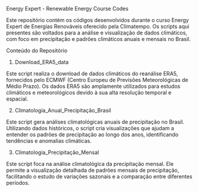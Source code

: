 Energy Expert - Renewable Energy Course Codes

Este repositório contém os códigos desenvolvidos durante o curso Energy Expert de Energias Renováveis oferecido pela Climatempo. Os scripts aqui presentes são voltados para a análise e visualização de dados climáticos, com foco em precipitação e padrões climáticos anuais e mensais no Brasil.

Conteúdo do Repositório

1. Download_ERA5_data
   
Este script realiza o download de dados climáticos do reanálise ERA5, fornecidos pelo ECMWF (Centro Europeu de Previsões Meteorológicas de Médio Prazo). Os dados ERA5 são amplamente utilizados para estudos climáticos e meteorológicos devido à sua alta resolução temporal e espacial.

2. Climatologia_Anual_Precipitação_Brasil

Este script gera análises climatológicas anuais de precipitação no Brasil. Utilizando dados históricos, o script cria visualizações que ajudam a entender os padrões de precipitação ao longo dos anos, identificando tendências e anomalias climáticas.

3. Climatologia_Precipitação_Mensal

Este script foca na análise climatológica da precipitação mensal. Ele permite a visualização detalhada de padrões mensais de precipitação, facilitando o estudo de variações sazonais e a comparação entre diferentes períodos.
